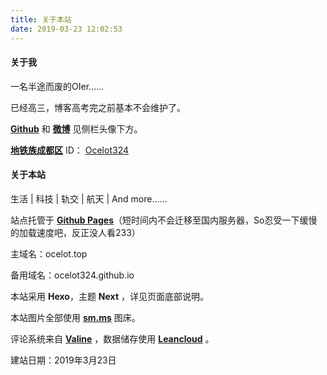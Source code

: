 ```yaml
---
title: 关于本站
date: 2019-03-23 12:02:53
---
```

#### 关于我

一名半途而废的OIer……

已经高三，博客高考完之前基本不会维护了。

[**Github**](https://github.com/ocelot324) 和 **[微博](https://weibo.com/2379418717/profile?rightmod=1&wvr=6&mod=personinfo&is_all=1)** 见侧栏头像下方。

[**地铁族成都区**](http://www.ditiezu.com/forum-53-1.html) ID： [Ocelot324](http://www.ditiezu.com/space-uid-645326.html)



#### 关于本站

生活 | 科技 | 轨交 | 航天 | And more……

站点托管于 [**Github Pages**](https://github.com/ocelot324/ocelot324.github.io)（短时间内不会迁移至国内服务器，So忍受一下缓慢的加载速度吧，反正没人看233）

主域名：ocelot.top

备用域名：ocelot324.github.io

本站采用 **Hexo**，主题 **Next** ，详见页面底部说明。

本站图片全部使用 [**sm.ms**](https://sm.ms/) 图床。

评论系统来自 [**Valine**](https://valine.js.org/) ，数据储存使用 [**Leancloud**](https://leancloud.cn/) 。

建站日期：2019年3月23日
